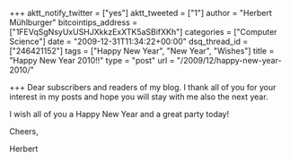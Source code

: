 +++
aktt_notify_twitter = ["yes"]
aktt_tweeted = ["1"]
author = "Herbert Mühlburger"
bitcointips_address = ["1FEVqSgNsyUxUSHJXkkzExXTK5aSBifXKh"]
categories = ["Computer Science"]
date = "2009-12-31T11:34:22+00:00"
dsq_thread_id = ["246421152"]
tags = ["Happy New Year", "New Year", "Wishes"]
title = "Happy New Year 2010!!"
type = "post"
url = "/2009/12/happy-new-year-2010/"

+++
Dear subscribers and readers of my blog. I thank all of you for your interest in my posts and hope you will stay with me also the next year.

I wish all of you a Happy New Year and a great party today!

Cheers,

Herbert